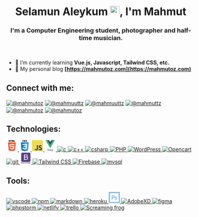 <h1 align="center">Selamun Aleykum <img src="https://raw.githubusercontent.com/MartinHeinz/MartinHeinz/master/wave.gif" width="25" height="25"/>, I'm Mahmut</h1>
<h3 align="center">I'm a Computer Engineering student, photographer and half-time musician.</h3>
<br>

- 🌱 I’m currently learning **Vue.js, Javascript, Tailwind CSS, etc.**
- 📝 My personal blog **[https://mahmutoz.com](https://mahmutoz.com)**

## Connect with me:

<p align="left">
<a href="https://linkedin.com/in/mahmutoz" target="blank"><img align="center" src="https://static-exp1.licdn.com/sc/h/al2o9zrvru7aqj8e1x2rzsrca" alt="@mahmutoz" height="30" width="30" title="LinkedIn"/></a>
<a href="https://instagram.com/mahmuuttz" target="blank"><img align="center" src="https://upload.wikimedia.org/wikipedia/commons/thumb/e/e7/Instagram_logo_2016.svg/1200px-Instagram_logo_2016.svg.png" alt="@mahmuuttz" height="30" width="30" title="Instagram"/></a>
<a href="https://twitter.com/mahmuuttz" target="blank"><img align="center" src="https://abs.twimg.com/responsive-web/client-web/icon-ios.b1fc7275.png" alt="@mahmuuttz" height="30" width="30" title="Twitter"/></a>
<a href="https://codepen.io/mahmuttz/" target="blank"><img align="center" src="https://cpwebassets.codepen.io/assets/favicon/favicon-aec34940fbc1a6e787974dcd360f2c6b63348d4b1f4e06c77743096d55480f33.ico" alt="@mahmuttz" height="30" width="30" title="Codepen"/></a>
<a href="https://www.r10.net/profil/129467-mahmutoz.html" target="blank"><img align="center" src="https://cdn.r10.net/modern/img/apple-touch/apple-touch-icon-76x76.png" alt="@mahmutoz" height="30" width="30" title="R10"/></a>
<a href="https://1000kitap.com/mahmutoz" target="blank"><img align="center" src="https://1000kitap.com/tema/img/ikon/favicon.ico" alt="@mahmutoz" height="30" width="30" title="1000Kitap"/></a>
</p>

## Technologies:

<p align="left"> 
<a href="https://www.w3.org/html/" target="_blank"> <img src="https://raw.githubusercontent.com/devicons/devicon/master/icons/html5/html5-original-wordmark.svg" alt="html5" width="30" height="30" title="HTML 5"/> </a>
<a href="https://www.w3schools.com/css/" target="_blank"> <img src="https://raw.githubusercontent.com/devicons/devicon/master/icons/css3/css3-original-wordmark.svg" alt="css3" width="30" height="30" title="CSS 3"/> </a>  
<a href="https://developer.mozilla.org/en-US/docs/Web/JavaScript" target="_blank"> <img src="https://raw.githubusercontent.com/devicons/devicon/master/icons/javascript/javascript-original.svg" alt="javascript" width="30" height="30" title="Javascript"/> </a> 
<a href="https://vuejs.org/" target="_blank"> <img src="https://raw.githubusercontent.com/devicons/devicon/master/icons/vuejs/vuejs-original-wordmark.svg" alt="vuejs" width="30" height="30" title="Vue.js"/> </a> 
<a href="https://en.wikipedia.org/wiki/C_(programming_language)" target="_blank"> <img src="https://upload.wikimedia.org/wikipedia/commons/thumb/1/18/C_Programming_Language.svg/1200px-C_Programming_Language.svg.png" alt="c" width="27" height="30" title="C"/> </a>
<a href="https://www.w3schools.com/CPP/" target="_blank"> <img src="https://upload.wikimedia.org/wikipedia/commons/thumb/1/18/ISO_C%2B%2B_Logo.svg/1200px-ISO_C%2B%2B_Logo.svg.png" alt="c++" width="27" height="30" title="C++"/> </a>
<a href="https://docs.microsoft.com/en-us/dotnet/csharp/" target="_blank"> <img src="https://seeklogo.com/images/C/c-sharp-c-logo-02F17714BA-seeklogo.com.png" alt="csharp" width="27" height="30" title="C#"/> </a>
<a href="https://www.php.net/" target="_blank"> <img src="https://upload.wikimedia.org/wikipedia/commons/thumb/2/27/PHP-logo.svg/1200px-PHP-logo.svg.png" alt="PHP" width="35" height="25" title="PHP"/> </a>
<a href="https://wordpress.org/" target="_blank"> <img src="https://s.w.org/favicon.ico?2" alt="WordPress" width="30" height="30" title="WordPress"/> </a>
<a href="https://www.opencart.com/" target="_blank"> <img src="https://pbs.twimg.com/profile_images/565547080806981632/Z2X4a21N_400x400.jpeg" alt="Opencart" width="25" height="25" title="Opencart"/> </a>
<a href="https://git-scm.com/" target="_blank"> <img src="https://www.vectorlogo.zone/logos/git-scm/git-scm-icon.svg" alt="git" width="30" height="30" title="GIT"/> </a>
<a href="https://getbootstrap.com" target="_blank"> <img src="https://raw.githubusercontent.com/devicons/devicon/master/icons/bootstrap/bootstrap-plain-wordmark.svg" alt="bootstrap" width="30" height="30" title="Bootstrap"/> </a>
<a href="https://tailwindcss.com/" target="_blank"> <img src="https://tailwindcss.com/favicon-32x32.png" alt="Tailwind CSS" width="30" height="30" title="Tailwind CSS"/> </a>
<a href="https://firebase.google.com/" target="_blank"> <img src="https://www.gstatic.com/devrel-devsite/prod/v0492b3db79b8927fe2347ea2dc87c471b22f173331622ffd10334837d43ea37f/firebase/images/favicon.png" alt="Firebase" width="30" height="30" title="Firebase"/> </a>
<a href="https://www.mysql.com/" target="_blank"> <img src="https://labs.mysql.com/common/logos/mysql-logo.svg?v2" alt="mysql" width="40" height="30" title="Mysql"/> </a>
</p>

## Tools:

<a href="https://code.visualstudio.com/" target="_blank"> <img src="https://upload.wikimedia.org/wikipedia/commons/thumb/9/9a/Visual_Studio_Code_1.35_icon.svg/1024px-Visual_Studio_Code_1.35_icon.svg.png" alt="vscode" width="30" height="30" title="Vs Code"/> </a>
<a href="https://www.npmjs.com/" target="_blank"> <img src="https://static.npmjs.com/5f6e93af5bf0f5dcdd1eecdac99f51ee.png" alt="npm" width="25" height="25" title="Npm"/> </a>
<a href="https://en.wikipedia.org/wiki/Markdown" target="_blank"> <img src="https://upload.wikimedia.org/wikipedia/commons/thumb/4/48/Markdown-mark.svg/175px-Markdown-mark.svg.png" alt="markdown" width="35" height="25" title="Markdown"/> </a>
<a href="https://sass-lang.com/" target="_blank"> <img src="https://sass-lang.com/assets/img/logos/logo-b6e1ef6e.svg" alt="heroku" width="30" height="30" title="Sass"/> </a>
<a href="https://www.photoshop.com/" target="_blank"> <img src="https://raw.githubusercontent.com/devicons/devicon/master/icons/photoshop/photoshop-line.svg" alt="photoshop" width="30" height="30" title="Photoshop"/> </a>
<a href="https://www.figma.com/" target="_blank"> <img src="https://upload.wikimedia.org/wikipedia/commons/thumb/c/c2/Adobe_XD_CC_icon.svg/2101px-Adobe_XD_CC_icon.svg.png" alt="AdobeXD" width="30" height="30" title="Adobe XD"/> </a>
<a href="https://www.adobe.com/products/xd.html" target="_blank"> <img src="https://static.figma.com/app/icon/1/favicon.png" alt="figma" width="30" height="30" title="Figma"/> </a>
<a href="https://www.jetbrains.com/phpstorm/" target="_blank"> <img src="https://resources.jetbrains.com/storage/products/phpstorm/img/meta/phpstorm_logo_300x300.png" alt="phpstorm" width="30" height="30" title="Phpstorm"/> </a>
<a href="https://www.netlify.com/" target="_blank"> <img src="https://www.netlify.com/img/press/logos/logomark.png" alt="netlify" width="30" height="30" title="Netlify"/> </a>
<a href="https://trello.com/en" target="_blank"> <img src="https://cdn.iconscout.com/icon/free/png-512/trello-6-569395.png" alt="trello" width="30" height="30" title="Trello"/> </a>
<a href="https://www.screamingfrog.co.uk/seo-spider/" target="_blank"> <img src="https://www.screamingfrog.co.uk/wp-content/themes/screamingfrog/public/images/favicon.ico" alt="Screaming frog" width="30" height="30" title="Screaming frog"/> </a>

</p>
